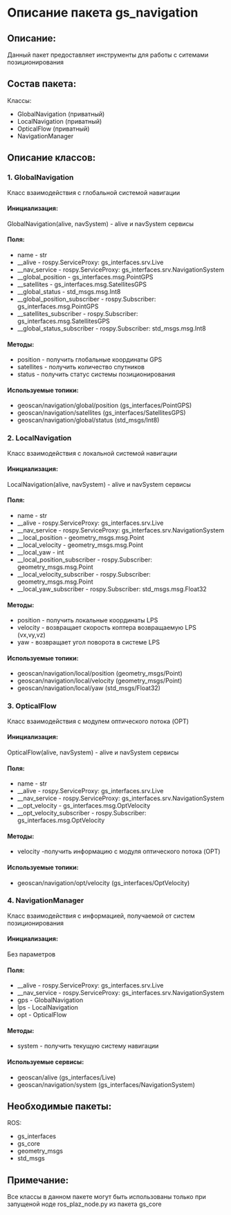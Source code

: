 # Описание пакета gs_navigation

## Описание:
Данный пакет предоставляет инструменты для работы с ситемами позиционирования

## Состав пакета:
Классы:
* GlobalNavigation (приватный)
* LocalNavigation (приватный)
* OpticalFlow (приватный)
* NavigationManager

## Описание классов:

### 1. GlobalNavigation
Класс взаимодействия с глобальной системой навигации

#### Инициализация:
GlobalNavigation(alive, navSystem) - alive и navSystem сервисы

#### Поля:
* name - str
* __alive - rospy.ServiceProxy: gs_interfaces.srv.Live
* __nav_service - rospy.ServiceProxy: gs_interfaces.srv.NavigationSystem
* __global_position - gs_interfaces.msg.PointGPS
* __satellites - gs_interfaces.msg.SatellitesGPS
* __global_status - std_msgs.msg.Int8
* __global_position_subscriber - rospy.Subscriber: gs_interfaces.msg.PointGPS
* __satellites_subscriber - rospy.Subscriber: gs_interfaces.msg.SatellitesGPS
* __global_status_subscriber - rospy.Subscriber: std_msgs.msg.Int8

#### Методы:
* position - получить глобальные координаты GPS
* satellites - получить количество спутников
* status - получить статус системы позиционирования

#### Используемые топики:
* geoscan/navigation/global/position (gs_interfaces/PointGPS)
* geoscan/navigation/satellites (gs_interfaces/SatellitesGPS)
* geoscan/navigation/global/status (std_msgs/Int8)

### 2. LocalNavigation
Класс взаимодействия с локальной системой навигации

#### Инициализация:
LocalNavigation(alive, navSystem) - alive и navSystem сервисы

#### Поля:
* name - str
* __alive - rospy.ServiceProxy: gs_interfaces.srv.Live
* __nav_service - rospy.ServiceProxy: gs_interfaces.srv.NavigationSystem
* __local_position - geometry_msgs.msg.Point
* __local_velocity - geometry_msgs.msg.Point
* __local_yaw - int
* __local_position_subscriber - rospy.Subscriber: geometry_msgs.msg.Point
* __local_velocity_subscriber - rospy.Subscriber: geometry_msgs.msg.Point
* __local_yaw_subscriber - rospy.Subscriber: std_msgs.msg.Float32

#### Методы:
* position - получить локальные координаты LPS
* velocity - возвращает скорость коптера возвращаемую LPS (vx,vy,vz)
* yaw - возвращает угол поворота в системе LPS

#### Используемые топики:
* geoscan/navigation/local/position (geometry_msgs/Point)
* geoscan/navigation/local/velocity (geometry_msgs/Point)
* geoscan/navigation/local/yaw (std_msgs/Float32)

### 3. OpticalFlow
Класс взаимодействия с модулем оптического потока (OPT)

#### Инициализация:
OpticalFlow(alive, navSystem) - alive и navSystem сервисы

#### Поля:
* name - str
* __alive - rospy.ServiceProxy: gs_interfaces.srv.Live
* __nav_service - rospy.ServiceProxy: gs_interfaces.srv.NavigationSystem
* __opt_velocity - gs_interfaces.msg.OptVelocity
* __opt_velocity_subscriber - rospy.Subscriber: gs_interfaces.msg.OptVelocity

#### Методы:
* velocity -получить информацию с модуля оптического потока (OPT)

#### Используемые топики:
* geoscan/navigation/opt/velocity (gs_interfaces/OptVelocity)

### 4. NavigationManager
Класс взаимодействия с информацией, получаемой от систем позиционирования

#### Инициализация:
Без параметров

#### Поля:
* __alive - rospy.ServiceProxy: gs_interfaces.srv.Live
* __nav_service - rospy.ServiceProxy: gs_interfaces.srv.NavigationSystem
* gps - GlobalNavigation
* lps - LocalNavigation
* opt - OpticalFlow

#### Методы:
* system - получить текущую систему навигации

#### Используемые сервисы:
* geoscan/alive (gs_interfaces/Live)
* geoscan/navigation/system (gs_interfaces/NavigationSystem)

## Необходимые пакеты:
ROS:
* gs_interfaces
* gs_core
* geometry_msgs
* std_msgs

## Примечание:
Все классы в данном пакете могут быть использованы только при запущеной ноде ros_plaz_node.py из пакета gs_core